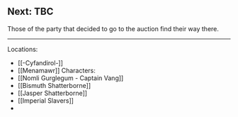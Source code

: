 <h2>Next: TBC</h2>
Those of the party that decided to go to the auction find their way there.

---
Locations:
- [[-Cyfandirol-]]
- [[Menamawr]]
Characters:
- [[Nomli Gurglegum - Captain Vang]]
- [[Bismuth Shatterborne]]
- [[Jasper Shatterborne]]
- [[Imperial Slavers]]
- 